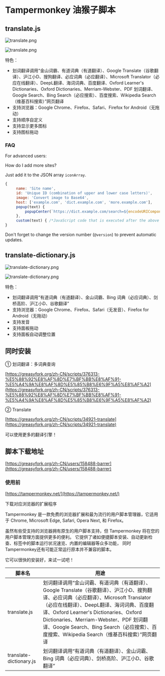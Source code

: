 # Tampermonkey 油猴子脚本

## translate.js

![translate.png](translate/translate.png)

![translate.png](translate/translate-android.png)

特色：

* 划词翻译调用“金山词霸、有道词典（有道翻译）、Google Translate（谷歌翻译）、沪江小D、搜狗翻译、必应词典（必应翻译）、Microsoft Translator（必应在线翻译）、DeepL翻译、海词词典、百度翻译、Oxford Learner's Dictionaries、Oxford Dictionaries、Merriam-Webster、PDF 划词翻译、Google Search、Bing Search（必应搜索）、百度搜索、Wikipedia Search（维基百科搜索）”网页翻译
* 支持浏览器：Google Chrome、Firefox、Safari、Firefox for Android（无拖动）
* 支持顺序自定义
* 支持显示更多图标
* 支持图标拖动

### FAQ

For advanced users:

How do I add more sites?

Just add it to the JSON array `iconArray`.

```javascript
{
     name: 'Site name',
     id: 'Unique ID (combination of upper and lower case letters)',
     image: 'Convert image to Base64',
     host: ['example.com', 'dict.example.com', 'more.example.com'],
     popup(text) {
         popupCenter(`https://dict.example.com/search=${encodeURIComponent(text)}`, null, 800, screen.height);
     },
     custom(text) { /*JavaScript code that is executed after the above domains page is loaded.*/ }
}
```

Don't forget to change the version number (`@version`) to prevent automatic updates.

## translate-dictionary.js

![translate-dictionary.png](translate/translate-dictionary.png)

![translate-dictionary.png](translate/translate-dictionary-android.png)

特色：

* 划词翻译调用“有道词典（有道翻译）、金山词霸、Bing 词典（必应词典）、剑桥高阶、沪江小D、谷歌翻译”
* 支持浏览器：Google Chrome、Firefox、Safari（无发音）、Firefox for Android（无拖动）
* 支持发音
* 支持面板拖动
* 支持面板自动调整位置

## 同时安装

① 划词翻译：多词典查询

[https://greasyfork.org/zh-CN/scripts/376313-%E5%88%92%E8%AF%8D%E7%BF%BB%E8%AF%91-%E5%A4%9A%E8%AF%8D%E5%85%B8%E6%9F%A5%E8%AF%A2](https://greasyfork.org/zh-CN/scripts/376313-%E5%88%92%E8%AF%8D%E7%BF%BB%E8%AF%91-%E5%A4%9A%E8%AF%8D%E5%85%B8%E6%9F%A5%E8%AF%A2)

② Translate

[https://greasyfork.org/zh-CN/scripts/34921-translate](https://greasyfork.org/zh-CN/scripts/34921-translate)

可以使用更多的翻译引擎！

## 脚本下载地址

[https://greasyfork.org/zh-CN/users/158488-barrer](https://greasyfork.org/zh-CN/users/158488-barrer)

### 使用前

[https://tampermonkey.net/](https://tampermonkey.net/)

下载对应浏览器的扩展程序

Tampermonkey 是一款免费的浏览器扩展和最为流行的用户脚本管理器，它适用于 Chrome, Microsoft Edge, Safari, Opera Next, 和 Firefox。

虽然有些受支持的浏览器拥有原生的用户脚本支持，但 Tampermonkey 将在您的用户脚本管理方面提供更多的便利。 它提供了诸如便捷脚本安装、自动更新检查、标签中的脚本运行状况速览、内置的编辑器等众多功能， 同时Tampermonkey还有可能正常运行原本并不兼容的脚本。

它可以很快的安装好，来试一试吧！

脚本名 | 用途
-|-
translate.js|划词翻译调用“金山词霸、有道词典（有道翻译）、Google Translate（谷歌翻译）、沪江小D、搜狗翻译、必应词典（必应翻译）、Microsoft Translator（必应在线翻译）、DeepL翻译、海词词典、百度翻译、Oxford Learner's Dictionaries、Oxford Dictionaries、Merriam-Webster、PDF 划词翻译、Google Search、Bing Search（必应搜索）、百度搜索、Wikipedia Search（维基百科搜索）”网页翻译
translate-dictionary.js|划词翻译调用“有道词典（有道翻译）、金山词霸、Bing 词典（必应词典）、剑桥高阶、沪江小D、谷歌翻译”
